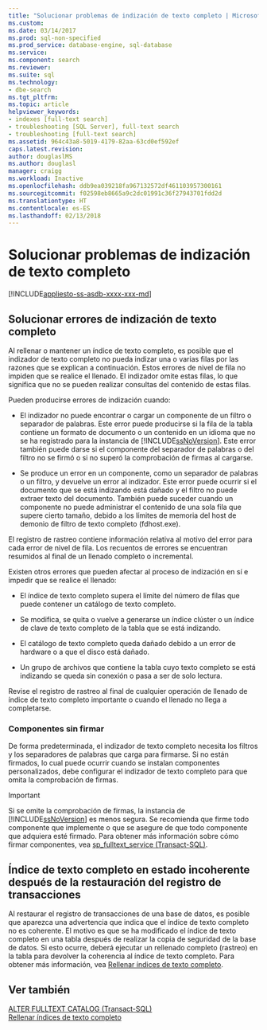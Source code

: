 ```yaml
---
title: "Solucionar problemas de indización de texto completo | Microsoft Docs"
ms.custom: 
ms.date: 03/14/2017
ms.prod: sql-non-specified
ms.prod_service: database-engine, sql-database
ms.service: 
ms.component: search
ms.reviewer: 
ms.suite: sql
ms.technology:
- dbe-search
ms.tgt_pltfrm: 
ms.topic: article
helpviewer_keywords:
- indexes [full-text search]
- troubleshooting [SQL Server], full-text search
- troubleshooting [full-text search]
ms.assetid: 964c43a8-5019-4179-82aa-63cd0ef592ef
caps.latest.revision: 
author: douglaslMS
ms.author: douglasl
manager: craigg
ms.workload: Inactive
ms.openlocfilehash: ddb9ea039218fa967132572df461103957300161
ms.sourcegitcommit: f02598eb8665a9c2dc01991c36f27943701fdd2d
ms.translationtype: HT
ms.contentlocale: es-ES
ms.lasthandoff: 02/13/2018
---
```

# <a name="troubleshoot-full-text-indexing"></a>Solucionar problemas de indización de texto completo
[!INCLUDE[appliesto-ss-asdb-xxxx-xxx-md](../../includes/appliesto-ss-asdb-xxxx-xxx-md.md)]
     
##  <a name="failure"></a> Solucionar errores de indización de texto completo  
 Al rellenar o mantener un índice de texto completo, es posible que el indizador de texto completo no pueda indizar una o varias filas por las razones que se explican a continuación. Estos errores de nivel de fila no impiden que se realice el llenado. El indizador omite estas filas, lo que significa que no se pueden realizar consultas del contenido de estas filas.  
  
 Pueden producirse errores de indización cuando:  
  
-   El indizador no puede encontrar o cargar un componente de un filtro o separador de palabras. Este error puede producirse si la fila de la tabla contiene un formato de documento o un contenido en un idioma que no se ha registrado para la instancia de [!INCLUDE[ssNoVersion](../../includes/ssnoversion-md.md)]. Este error también puede darse si el componente del separador de palabras o del filtro no se firmó o si no superó la comprobación de firmas al cargarse.  
  
-   Se produce un error en un componente, como un separador de palabras o un filtro, y devuelve un error al indizador. Este error puede ocurrir si el documento que se está indizando está dañado y el filtro no puede extraer texto del documento. También puede suceder cuando un componente no puede administrar el contenido de una sola fila que supere cierto tamaño, debido a los límites de memoria del host de demonio de filtro de texto completo (fdhost.exe).  
  
 El registro de rastreo contiene información relativa al motivo del error para cada error de nivel de fila. Los recuentos de errores se encuentran resumidos al final de un llenado completo o incremental.  
  
 Existen otros errores que pueden afectar al proceso de indización en sí e impedir que se realice el llenado:  
  
-   El índice de texto completo supera el límite del número de filas que puede contener un catálogo de texto completo.  
  
-   Se modifica, se quita o vuelve a generarse un índice clúster o un índice de clave de texto completo de la tabla que se está indizando.  
  
-   El catálogo de texto completo queda dañado debido a un error de hardware o a que el disco está dañado.  
  
-   Un grupo de archivos que contiene la tabla cuyo texto completo se está indizando se queda sin conexión o pasa a ser de solo lectura.  
  
 Revise el registro de rastreo al final de cualquier operación de llenado de índice de texto completo importante o cuando el llenado no llega a completarse.  
  
### <a name="unsigned-components"></a>Componentes sin firmar  
 De forma predeterminada, el indizador de texto completo necesita los filtros y los separadores de palabras que carga para firmarse. Si no están firmados, lo cual puede ocurrir cuando se instalan componentes personalizados, debe configurar el indizador de texto completo para que omita la comprobación de firmas.  
  
> [!IMPORTANT]  
>  Si se omite la comprobación de firmas, la instancia de [!INCLUDE[ssNoVersion](../../includes/ssnoversion-md.md)] es menos segura. Se recomienda que firme todo componente que implemente o que se asegure de que todo componente que adquiera esté firmado. Para obtener más información sobre cómo firmar componentes, vea [sp_fulltext_service &#40;Transact-SQL&#41;](../../relational-databases/system-stored-procedures/sp-fulltext-service-transact-sql.md).  
  
  
##  <a name="state"></a> Índice de texto completo en estado incoherente después de la restauración del registro de transacciones  
 Al restaurar el registro de transacciones de una base de datos, es posible que aparezca una advertencia que indica que el índice de texto completo no es coherente. El motivo es que se ha modificado el índice de texto completo en una tabla después de realizar la copia de seguridad de la base de datos. Si esto ocurre, deberá ejecutar un rellenado completo (rastreo) en la tabla para devolver la coherencia al índice de texto completo. Para obtener más información, vea [Rellenar índices de texto completo](../../relational-databases/search/populate-full-text-indexes.md).  
  
  
## <a name="see-also"></a>Ver también  
 [ALTER FULLTEXT CATALOG &#40;Transact-SQL&#41;](../../t-sql/statements/alter-fulltext-catalog-transact-sql.md)   
 [Rellenar índices de texto completo](../../relational-databases/search/populate-full-text-indexes.md)  
  
  
